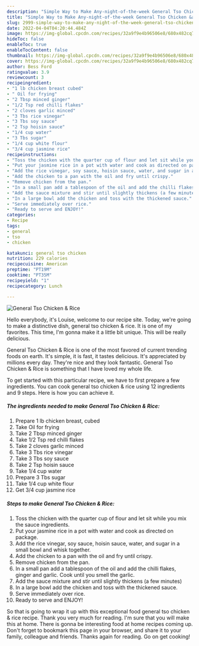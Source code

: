 ```yaml
---
description: "Simple Way to Make Any-night-of-the-week General Tso Chicken &amp;amp; Rice"
title: "Simple Way to Make Any-night-of-the-week General Tso Chicken &amp;amp; Rice"
slug: 2999-simple-way-to-make-any-night-of-the-week-general-tso-chicken-and-amp-rice
date: 2022-04-04T04:20:44.484Z
image: https://img-global.cpcdn.com/recipes/32a9f9e4b96506e8/680x482cq70/general-tso-chicken-rice-recipe-main-photo.jpg
hideToc: false
enableToc: true
enableTocContent: false
thumbnail: https://img-global.cpcdn.com/recipes/32a9f9e4b96506e8/680x482cq70/general-tso-chicken-rice-recipe-main-photo.jpg
cover: https://img-global.cpcdn.com/recipes/32a9f9e4b96506e8/680x482cq70/general-tso-chicken-rice-recipe-main-photo.jpg
author: Bess Ford
ratingvalue: 3.9
reviewcount: 3
recipeingredient:
- "1 lb chicken breast cubed"
- " Oil for frying"
- "2 Tbsp minced ginger"
- "1/2 Tsp red chilli flakes"
- "2 cloves garlic minced"
- "3 Tbs rice vinegar"
- "3 Tbs soy sauce"
- "2 Tsp hoisin sauce"
- "1/4 cup water"
- "3 Tbs sugar"
- "1/4 cup white flour"
- "3/4 cup jasmine rice"
recipeinstructions:
- "Toss the chicken with the quarter cup of flour and let sit while you mix the sauce ingredients."
- "Put your jasmine rice in a pot with water and cook as directed on package."
- "Add the rice vinegar, soy sauce, hoisin sauce, water, and sugar in a small bowl and whisk together."
- "Add the chicken to a pan with the oil and fry until crispy."
- "Remove chicken from the pan."
- "In a small pan add a tablespoon of the oil and add the chilli flakes, ginger and garlic.  Cook until you smell the garlic."
- "Add the sauce mixture and stir until slightly thickens (a few minutes)"
- "In a large bowl add the chicken and toss with the thickened sauce."
- "Serve immediately over rice."
- "Ready to serve and ENJOY!"
categories:
- Recipe
tags:
- general
- tso
- chicken

katakunci: general tso chicken 
nutrition: 229 calories
recipecuisine: American
preptime: "PT19M"
cooktime: "PT35M"
recipeyield: "1"
recipecategory: Lunch

---
```



![General Tso Chicken &amp; Rice](https://img-global.cpcdn.com/recipes/32a9f9e4b96506e8/680x482cq70/general-tso-chicken-rice-recipe-main-photo.jpg)

Hello everybody, it's Louise, welcome to our recipe site. Today, we're going to make a distinctive dish, general tso chicken &amp; rice. It is one of my favorites. This time, I'm gonna make it a little bit unique. This will be really delicious.

General Tso Chicken &amp; Rice is one of the most favored of current trending foods on earth. It's simple, it is fast, it tastes delicious. It's appreciated by millions every day. They're nice and they look fantastic. General Tso Chicken &amp; Rice is something that I have loved my whole life.




To get started with this particular recipe, we have to first prepare a few ingredients. You can cook general tso chicken &amp; rice using 12 ingredients and 9 steps. Here is how you can achieve it.

<!--inarticleads1-->

##### The ingredients needed to make General Tso Chicken &amp; Rice:

1. Prepare 1 lb chicken breast, cubed
1. Take  Oil for frying
1. Take 2 Tbsp minced ginger
1. Take 1/2 Tsp red chilli flakes
1. Take 2 cloves garlic minced
1. Take 3 Tbs rice vinegar
1. Take 3 Tbs soy sauce
1. Take 2 Tsp hoisin sauce
1. Take 1/4 cup water
1. Prepare 3 Tbs sugar
1. Take 1/4 cup white flour
1. Get 3/4 cup jasmine rice




<!--inarticleads2-->

##### Steps to make General Tso Chicken &amp; Rice:

1. Toss the chicken with the quarter cup of flour and let sit while you mix the sauce ingredients.
1. Put your jasmine rice in a pot with water and cook as directed on package.
1. Add the rice vinegar, soy sauce, hoisin sauce, water, and sugar in a small bowl and whisk together.
1. Add the chicken to a pan with the oil and fry until crispy.
1. Remove chicken from the pan.
1. In a small pan add a tablespoon of the oil and add the chilli flakes, ginger and garlic.  Cook until you smell the garlic.
1. Add the sauce mixture and stir until slightly thickens (a few minutes)
1. In a large bowl add the chicken and toss with the thickened sauce.
1. Serve immediately over rice.
1. Ready to serve and ENJOY!



So that is going to wrap it up with this exceptional food general tso chicken &amp; rice recipe. Thank you very much for reading. I'm sure that you will make this at home. There is gonna be interesting food at home recipes coming up. Don't forget to bookmark this page in your browser, and share it to your family, colleague and friends. Thanks again for reading. Go on get cooking!
